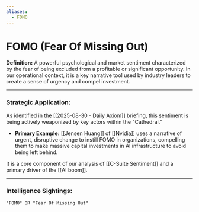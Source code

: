 ```yaml
---
aliases:
  - FOMO
---
```


# FOMO (Fear Of Missing Out)

**Definition:** A powerful psychological and market sentiment characterized by the fear of being excluded from a profitable or significant opportunity. In our operational context, it is a key narrative tool used by industry leaders to create a sense of urgency and compel investment.

---
### Strategic Application:

As identified in the [[2025-08-30 - Daily Axiom]] briefing, this sentiment is being actively weaponized by key actors within the "Cathedral."

* **Primary Example:** [[Jensen Huang]] of [[Nvidia]] uses a narrative of urgent, disruptive change to instill FOMO in organizations, compelling them to make massive capital investments in AI infrastructure to avoid being left behind.

It is a core component of our analysis of [[C-Suite Sentiment]] and a primary driver of the [[AI boom]].

---
### Intelligence Sightings:

```query
"FOMO" OR "Fear Of Missing Out"